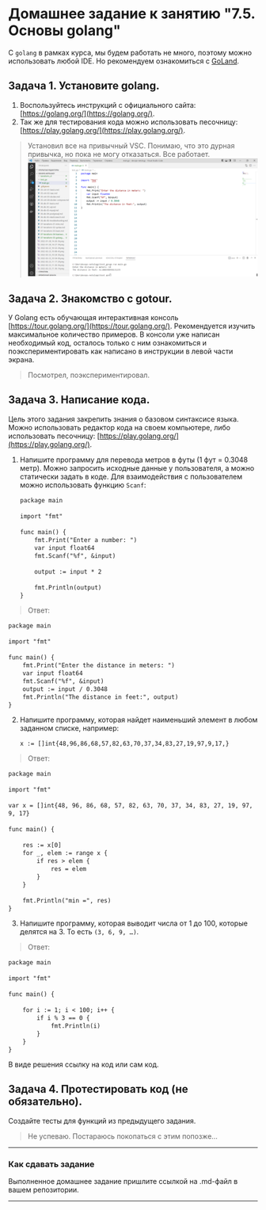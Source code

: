 # Домашнее задание к занятию "7.5. Основы golang"

С `golang` в рамках курса, мы будем работать не много, поэтому можно использовать любой IDE. 
Но рекомендуем ознакомиться с [GoLand](https://www.jetbrains.com/ru-ru/go/).  

## Задача 1. Установите golang.
1. Воспользуйтесь инструкций с официального сайта: [https://golang.org/](https://golang.org/).
2. Так же для тестирования кода можно использовать песочницу: [https://play.golang.org/](https://play.golang.org/).

> Установил все на привычный VSC. Понимаю, что это дурная привычка, но пока не могу отказаться.
> Все работает.
> ![running](./2022-04-02_13-44-24.png)

## Задача 2. Знакомство с gotour.
У Golang есть обучающая интерактивная консоль [https://tour.golang.org/](https://tour.golang.org/). 
Рекомендуется изучить максимальное количество примеров. В консоли уже написан необходимый код, 
осталось только с ним ознакомиться и поэкспериментировать как написано в инструкции в левой части экрана.  
> Посмотрел, поэкспериментировал.    

## Задача 3. Написание кода. 
Цель этого задания закрепить знания о базовом синтаксисе языка. Можно использовать редактор кода 
на своем компьютере, либо использовать песочницу: [https://play.golang.org/](https://play.golang.org/).

1. Напишите программу для перевода метров в футы (1 фут = 0.3048 метр). Можно запросить исходные данные 
у пользователя, а можно статически задать в коде.
    Для взаимодействия с пользователем можно использовать функцию `Scanf`:
    ```
    package main
    
    import "fmt"
    
    func main() {
        fmt.Print("Enter a number: ")
        var input float64
        fmt.Scanf("%f", &input)
    
        output := input * 2
    
        fmt.Println(output)    
    }
    ```
> Ответ:
```
package main

import "fmt"

func main() {
	fmt.Print("Enter the distance in meters: ")
	var input float64
	fmt.Scanf("%f", &input)
	output := input / 0.3048
	fmt.Println("The distance in feet:", output)
}
```
 
2. Напишите программу, которая найдет наименьший элемент в любом заданном списке, например:
    ```
    x := []int{48,96,86,68,57,82,63,70,37,34,83,27,19,97,9,17,}
    ```

> Ответ:
```
package main

import "fmt"

var x = []int{48, 96, 86, 68, 57, 82, 63, 70, 37, 34, 83, 27, 19, 97, 9, 17}

func main() {

	res := x[0]
	for _, elem := range x {
		if res > elem {
			res = elem
		}
	}

	fmt.Println("min =", res)
}
```


3. Напишите программу, которая выводит числа от 1 до 100, которые делятся на 3. То есть `(3, 6, 9, …)`.

> Ответ:
```
package main

import "fmt"

func main() {

	for i := 1; i < 100; i++ {		
		if i % 3 == 0 {
			fmt.Println(i)
		}		
	}
}
```

В виде решения ссылку на код или сам код. 

## Задача 4. Протестировать код (не обязательно).


Создайте тесты для функций из предыдущего задания. 
> Не успеваю. Постараюсь покопаться с этим попозже...
---

### Как cдавать задание

Выполненное домашнее задание пришлите ссылкой на .md-файл в вашем репозитории.

---

